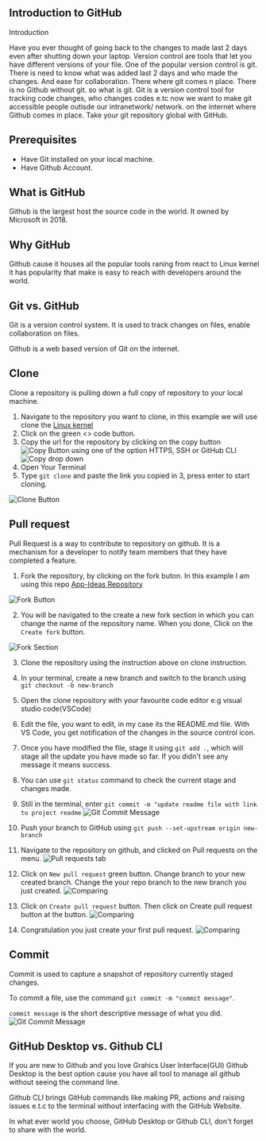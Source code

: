 ## Introduction to GitHub

Introduction

Have you ever thought of going back to the changes to made last 2 days even after shutting down your laptop. Version control are tools that let you have different versions of your file. One of the popular version control is git.
There is need to know what was added last 2 days and who made the changes. And ease for collaboration. There where git comes n place.
There is no Github without git. so what is git. Git is a version control tool for tracking code changes, who changes codes e.tc now we want to make git accessible people outisde our intranetwork/ network. on the internet where Github comes in place. Take your git repository
global with GitHub.

## Prerequisites

- Have Git installed on your local machine. 
- Have Github Account.

## What is GitHub

Github is the largest host the source code in the world. It owned by Microsoft in 2018.

## Why GitHub

Github cause it houses all the popular tools raning from react to Linux kernel it has popularity that make is easy to reach with developers around the world.

## Git vs. GitHub

Git is a version control system. It is used to track changes on files, enable collaboration on files.

Github is a web based version of Git on the internet.

## Clone
Clone a repository is pulling down a full copy of repository to your local machine.

1. Navigate to the repository you want to clone, in this example we will use clone the [Linux kernel](https://github.com/torvalds/linux)
2. Click on the green <> code button.
3. Copy the url for the repository by clicking on the copy button ![Copy Button](/images/img2a.png) using one of the option HTTPS, SSH or GitHub CLI
   ![Copy drop down](/images/img2b.png)
4. Open Your Terminal
5. Type `git clone` and paste the link you copied in 3, press enter to start cloning.

![Clone Button](/images/img1.png)

## Pull request 

Pull Request is a way to contribute to repository on github. It is a mechanism for a developer to notify team members that they have completed a feature. 

1. Fork the repository, by clicking on the fork buton. In this example I am using this repo [App-Ideas Repository](https://github.com/DannieBabz/App-Ideas--JS)

![Fork Button](/images/img3.png)

2. You will be navigated to the create a new fork section in which you can change the name of the repository name. When you done, Click on the `Create fork` button.

![Fork Section](/images/img4.png)

3. Clone the repository using the instruction above on clone instruction.

4. In your terminal, create a new branch and switch to the branch using ` git checkout -b new-branch`

5. Open the clone repository with your favourite code editor e.g visual studio code(VSCode)


6. Edit the file, you want to edit, in my case its the README.md file. With VS Code, you get notification of the changes in the source control icon. 
7. Once you have modified the file, stage it using `git add .`, which will stage all the update you have made so far.
If you didn't see any message it means success.

8. You can use `git status` command to check the current stage and changes made. 

9. Still in the terminal, enter `git commit -m "update readme file with link to project readme`
![Git Commit Message](/images/img5.png)
10.  Push your branch to GitHub using  `git push --set-upstream origin new-branch`
11.  Navigate to the repository on github, and clicked on Pull requests on the menu. 
![Pull requests tab](/images/img6.png)
12. Click on `New pull request` green button. Change branch to your new created branch. Change the your repo branch to the new branch you just created.
![Comparing ](/images/img7.png)
13. Click on `Create pull request` button. Then click on Create pull request button at the button. 
![Comparing ](/images/img8.png)
14. Congratulation you just create your first pull request. 
![Comparing ](/images/img9.png)

## Commit 

Commit is used to capture a snapshot of repository currently staged changes. 

To commit a file, use the command `git commit -m "commit message"`.

`commit message` is the short descriptive message of what you did. 
![Git Commit Message](/images/img5.png)

## GitHub Desktop vs. Github CLI

If you are new to Github and you love Grahics User Interface(GUI) Github Desktop is the best option cause you have all tool to manage all github without seeing the command line.

Github CLI brings GitHub commands like making PR, actions and raising issues e.t.c to the terminal without interfacing with the GitHub Website.

In what ever world you choose, GitHub Desktop or Github CLI, don't forget to share with the world.
